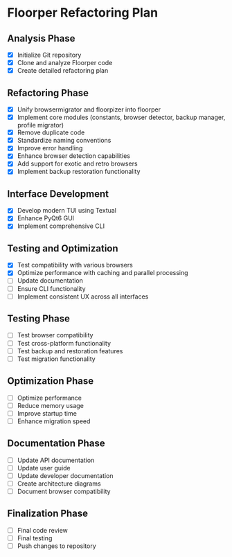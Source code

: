 # Floorper Refactoring Plan

## Analysis Phase
- [x] Initialize Git repository
- [x] Clone and analyze Floorper code
- [x] Create detailed refactoring plan

## Refactoring Phase
- [x] Unify browsermigrator and floorpizer into floorper
- [x] Implement core modules (constants, browser detector, backup manager, profile migrator)
- [x] Remove duplicate code
- [x] Standardize naming conventions
- [x] Improve error handling
- [x] Enhance browser detection capabilities
- [x] Add support for exotic and retro browsers
- [x] Implement backup restoration functionality

## Interface Development
- [x] Develop modern TUI using Textual
- [x] Enhance PyQt6 GUI
- [x] Implement comprehensive CLI

## Testing and Optimization
- [x] Test compatibility with various browsers
- [x] Optimize performance with caching and parallel processing
- [ ] Update documentation
- [ ] Ensure CLI functionality
- [ ] Implement consistent UX across all interfaces

## Testing Phase
- [ ] Test browser compatibility
- [ ] Test cross-platform functionality
- [ ] Test backup and restoration features
- [ ] Test migration functionality

## Optimization Phase
- [ ] Optimize performance
- [ ] Reduce memory usage
- [ ] Improve startup time
- [ ] Enhance migration speed

## Documentation Phase
- [ ] Update API documentation
- [ ] Update user guide
- [ ] Update developer documentation
- [ ] Create architecture diagrams
- [ ] Document browser compatibility

## Finalization Phase
- [ ] Final code review
- [ ] Final testing
- [ ] Push changes to repository
